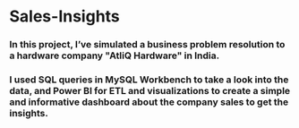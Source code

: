 # Sales-Insights
### In this project, I’ve simulated a business problem resolution to a hardware company "AtliQ Hardware" in India.
### I used SQL queries in MySQL Workbench to take a look into the data, and Power BI for ETL and visualizations to create a simple and informative dashboard about the company sales to get the insights.
